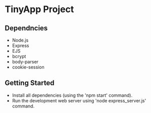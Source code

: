 # TinyApp Project


## Dependncies
- Node.js
- Express
- EJS
- bcrypt
- body-parser
- cookie-session

## Getting Started
- Install all dependencies (using the 'npm start' command).
- Run the development web server using 'node express_server.js' command.